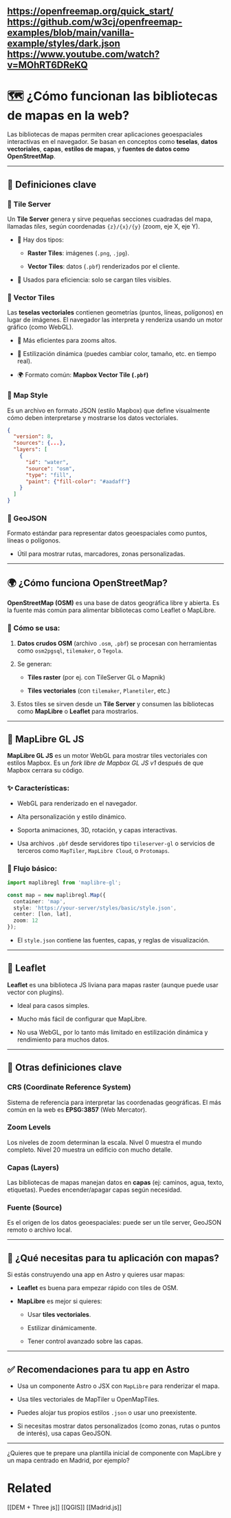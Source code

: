 
https://openfreemap.org/quick_start/
https://github.com/w3cj/openfreemap-examples/blob/main/vanilla-example/styles/dark.json
https://www.youtube.com/watch?v=MOhRT6DReKQ
---

# 🗺️ ¿Cómo funcionan las bibliotecas de mapas en la web?

Las bibliotecas de mapas permiten crear aplicaciones geoespaciales interactivas en el navegador. Se basan en conceptos como **teselas**, **datos vectoriales**, **capas**, **estilos de mapas**, y **fuentes de datos como OpenStreetMap**.

---

## 📘 Definiciones clave

### 🧱 Tile Server

Un **Tile Server** genera y sirve pequeñas secciones cuadradas del mapa, llamadas _tiles_, según coordenadas `{z}/{x}/{y}` (zoom, eje X, eje Y).

- 🧩 Hay dos tipos:
    
    - **Raster Tiles**: imágenes (`.png`, `.jpg`).
        
    - **Vector Tiles**: datos (`.pbf`) renderizados por el cliente.
        
- 🧠 Usados para eficiencia: solo se cargan tiles visibles.
    

### 🧭 Vector Tiles

Las **teselas vectoriales** contienen geometrías (puntos, líneas, polígonos) en lugar de imágenes. El navegador las interpreta y renderiza usando un motor gráfico (como WebGL).

- 🔁 Más eficientes para zooms altos.
    
- 🎨 Estilización dinámica (puedes cambiar color, tamaño, etc. en tiempo real).
    
- 🌍 Formato común: **Mapbox Vector Tile (`.pbf`)**
    

### 🎨 Map Style

Es un archivo en formato JSON (estilo Mapbox) que define visualmente cómo deben interpretarse y mostrarse los datos vectoriales.

```json
{
  "version": 8,
  "sources": {...},
  "layers": [
    {
      "id": "water",
      "source": "osm",
      "type": "fill",
      "paint": {"fill-color": "#aadaff"}
    }
  ]
}
```

### 📍 GeoJSON

Formato estándar para representar datos geoespaciales como puntos, líneas o polígonos.

- Útil para mostrar rutas, marcadores, zonas personalizadas.
    

---

## 🌍 ¿Cómo funciona OpenStreetMap?

**OpenStreetMap (OSM)** es una base de datos geográfica libre y abierta. Es la fuente más común para alimentar bibliotecas como Leaflet o MapLibre.

### 🧩 Cómo se usa:

1. **Datos crudos OSM** (archivo `.osm`, `.pbf`) se procesan con herramientas como `osm2pgsql`, `tilemaker`, o `Tegola`.
    
2. Se generan:
    
    - **Tiles raster** (por ej. con TileServer GL o Mapnik)
        
    - **Tiles vectoriales** (con `tilemaker`, `Planetiler`, etc.)
        
3. Estos tiles se sirven desde un **Tile Server** y consumen las bibliotecas como **MapLibre** o **Leaflet** para mostrarlos.
    

---

## 🧩 MapLibre GL JS

**MapLibre GL JS** es un motor WebGL para mostrar tiles vectoriales con estilos Mapbox. Es un _fork libre de Mapbox GL JS v1_ después de que Mapbox cerrara su código.

### ✨ Características:

- WebGL para renderizado en el navegador.
    
- Alta personalización y estilo dinámico.
    
- Soporta animaciones, 3D, rotación, y capas interactivas.
    
- Usa archivos `.pbf` desde servidores tipo `tileserver-gl` o servicios de terceros como `MapTiler`, `MapLibre Cloud`, o `Protomaps`.
    

### 🔧 Flujo básico:

```ts
import maplibregl from 'maplibre-gl';

const map = new maplibregl.Map({
  container: 'map',
  style: 'https://your-server/styles/basic/style.json',
  center: [lon, lat],
  zoom: 12
});
```

- El `style.json` contiene las fuentes, capas, y reglas de visualización.
    

---

## 🍃 Leaflet

**Leaflet** es una biblioteca JS liviana para mapas raster (aunque puede usar vector con plugins).

- Ideal para casos simples.
    
- Mucho más fácil de configurar que MapLibre.
    
- No usa WebGL, por lo tanto más limitado en estilización dinámica y rendimiento para muchos datos.
    

---

## 🧩 Otras definiciones clave

### CRS (Coordinate Reference System)

Sistema de referencia para interpretar las coordenadas geográficas. El más común en la web es **EPSG:3857** (Web Mercator).

### Zoom Levels

Los niveles de zoom determinan la escala. Nivel 0 muestra el mundo completo. Nivel 20 muestra un edificio con mucho detalle.

### Capas (Layers)

Las bibliotecas de mapas manejan datos en **capas** (ej: caminos, agua, texto, etiquetas). Puedes encender/apagar capas según necesidad.

### Fuente (Source)

Es el origen de los datos geoespaciales: puede ser un tile server, GeoJSON remoto o archivo local.

---

## 🧠 ¿Qué necesitas para tu aplicación con mapas?

Si estás construyendo una app en Astro y quieres usar mapas:

- **Leaflet** es buena para empezar rápido con tiles de OSM.
    
- **MapLibre** es mejor si quieres:
    
    - Usar **tiles vectoriales**.
        
    - Estilizar dinámicamente.
        
    - Tener control avanzado sobre las capas.
        

---

## ✅ Recomendaciones para tu app en Astro

- Usa un componente Astro o JSX con `MapLibre` para renderizar el mapa.
    
- Usa tiles vectoriales de MapTiler u OpenMapTiles.
    
- Puedes alojar tus propios estilos `.json` o usar uno preexistente.
    
- Si necesitas mostrar datos personalizados (como zonas, rutas o puntos de interés), usa capas GeoJSON.
    

---

¿Quieres que te prepare una plantilla inicial de componente con MapLibre y un mapa centrado en Madrid, por ejemplo?



# Related
[[DEM + Three js]]
[[QGIS]]
[[Madrid.js]]
